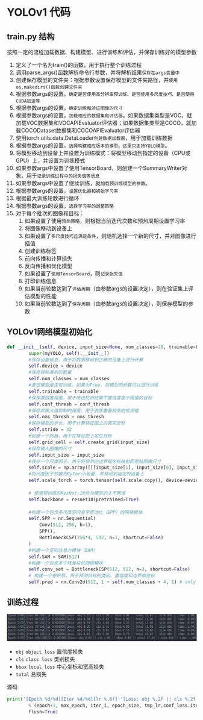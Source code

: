 ﻿# YOLOv1 代码

## train.py 结构
按照一定的流程加载数据、构建模型、进行训练和评估，并保存训练好的模型参数
1. 定义了一个名为train()的函数，用于执行整个训练过程
2. 调用parse_args()函数解析命令行参数，并将解析结果`保存在args变量中`
3. 创建保存模型的文件夹：根据参数设置保存模型的文件夹路径，并`使用os.makedirs()函数创建文件夹`
4. 根据参数args的设置，`确定是否使用高分辨率预训练、是否使用多尺度技巧、是否使用CUDA加速等`
5. 根据参数args的设置，`确定训练和验证图像的尺寸`
6. 根据参数args的设置，`加载相应的数据集和评估器`。如果数据集类型是VOC，就加载VOC数据集和VOCAPIEvaluator评估器；如果数据集类型是COCO，就加载COCODataset数据集和COCOAPIEvaluator评估器
7. 使用torch.utils.data.DataLoader`创建数据加载器`，用于加载训练数据
8. 根据参数args的设置，`选择构建相应版本的模型。这里只支持YOLO模型`。
9. 将模型移动到设备上并设置为训练模式：将模型移动到指定的设备（CPU或GPU）上，并设置为训练模式
10. 如果参数args中设置了使用TensorBoard，则创建一个SummaryWriter对象，用于`记录训练过程中的损失值等信息`
11. 如果参数args中设置了继续训练，就`加载预训练模型的参数`。
12. 根据参数args的设置，`设置优化器和初始学习率`
13. 根据最大训练轮数进行循环
14. 根据参数args的设置，`选择学习率的调整策略`
15. 对于每个批次的图像和目标：
    1. 如果设置了使用`预热策略`，则根据当前迭代次数和预热周期设置学习率
    2. 将图像移动到设备上
    3. 如果设置了`多尺度技巧且满足条件`，则随机选择一个新的尺寸，并对图像进行插值
    4. 创建训练标签
    5. 前向传播和计算损失
    6. 反向传播和优化模型
    7. 如果设置了`使用TensorBoard`，则`记录损失值`
    8. 打印训练信息
    9. 如果当前轮数达到了`评估周期`（由参数args的设置决定），则在验证集上评估模型的性能
    10. 如果当前轮数达到了`保存周期`（由参数args的设置决定），则保存模型的参数
## YOLOv1网络模型初始化
```python
def __init__(self, device, input_size=None, num_classes=20, trainable=False, conf_thresh=0.01, nms_thresh=0.5, hr=False):
        super(myYOLO, self).__init__()
        #保存设备信息，用于将数据移动到正确的设备上进行计算
        self.device = device
        #保存目标类别的数量
        self.num_classes = num_classes
        #表示模型是否可训练，如果为True，则模型的参数可以进行训练
        self.trainable = trainable 
        #保存置信度阈值，用于筛选检测结果中置信度高于阈值的目标
        self.conf_thresh = conf_thresh
        #保存非极大值抑制的阈值，用于去除重叠较多的检测框
        self.nms_thresh = nms_thresh
        #保存模型的步长，用于计算特征图上的真实坐标
        self.stride = 32
        #创建一个网格，用于在特征图上定位目标
        self.grid_cell = self.create_grid(input_size)
        #保存输入图像的尺寸
        self.input_size = input_size
        #保存一个尺度因子，用于将预测的边界框坐标映射回原始图像尺寸
        self.scale = np.array([[[input_size[1], input_size[0], input_size[1], input_size[0]]]]) # shape: [1, 1, 4]
        #将尺度因子转换为PyTorch张量，并移动到指定的设备上
        self.scale_torch = torch.tensor(self.scale.copy(), device=device).float()

        # 使用预训练的ResNet-18作为模型的主干网络
        self.backbone = resnet18(pretrained=True)

        #构建一个包含多尺度空间金字塔池化（SPP）的网络模块
        self.SPP = nn.Sequential(
            Conv(512, 256, k=1),
            SPP(),
            BottleneckCSP(256*4, 512, n=1, shortcut=False)
        )
        #构建一个空间注意力模块（SAM）
        self.SAM = SAM(512) 
        #构建一个包含多个残差块的网络模块
        self.conv_set = BottleneckCSP(512, 512, n=3, shortcut=False)
        # 构建一个卷积层，用于预测目标的类别、置信度和边界框坐标
        self.pred = nn.Conv2d(512, 1 + self.num_classes + 4, 1) # only one box
```
## 训练过程
![本地](<../../Document images/YOLO/YOLOv3训练过程.png>)
* `obj` `object loss` 置信度损失
* `cls` `class loss` 类别损失
* `bbox` `local loss` 中心坐标和宽高损失
* `total` 总损失

源码
```python
print('[Epoch %d/%d][Iter %d/%d][lr %.6f]''[Loss: obj %.2f || cls %.2f || bbox %.2f || total %.2f || size %d || time: %.2f]'
        % (epoch+1, max_epoch, iter_i, epoch_size, tmp_lr,conf_loss.item(), cls_loss.item(), txtytwth_loss.item(), total_loss.item(), train_size[0], t1-t0),
        flush=True)
```
